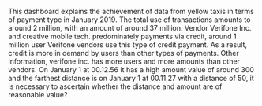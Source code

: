 This dashboard explains the achievement of data from yellow taxis in terms of payment type in January 2019. The total use of transactions amounts to around 2 million, with an amount of around 37 million. Vendor Verifone Inc. and creative mobile tech. predominately payments via credit, around 1 million user Verifone vendors use this type of credit payment. As a result, credit is more in demand by users than other types of payments. Other information, verifone inc. has more users and more amounts than other vendors. On January 1 at 00.12.56 it has a high amount value of around 300 and the farthest distance is on January 1 at 00.11.27 with a distance of 50, it is necessary to ascertain whether the distance and amount are of reasonable value?